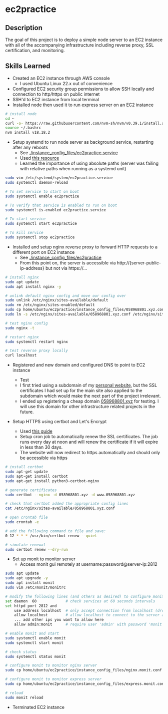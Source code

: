 # ec2practice

## Description

The goal of this project is to deploy a simple node server to an EC2 instance with all of the accompanying infrastructure including reverse proxy, SSL certification, and monitoring.

## Skills Learned

- Created an EC2 instance through AWS console
  - I used Ubuntu Linux 22.x out of convenience
- Configured EC2 security group permissions to allow SSH locally and connection to http/https on public internet
- SSH'd to EC2 instance from local terminal
- Installed node then used it to run express server on an EC2 instance

```bash
# install node
cd ~
curl -o- https://raw.githubusercontent.com/nvm-sh/nvm/v0.39.1/install.sh | bash
source ~/.bashrc
nvm install v18.18.2
```

- Setup systemd to run node server as background service, restarting after any reboots
  - See [./instance_config_files/ec2practice.service](./instance_files/ec2practice.service)
  - Used [this resource](https://linuxhandbook.com/create-systemd-services/)
  - Learned the importance of using absolute paths (server was failing with relative paths when running as a systemd unit)

```bash
sudo vim /etc/systemd/system/ec2practice.service
sudo systemctl daemon-reload

# To set service to start on boot
sudo systemctl enable ec2practice

# To verify that service is enabled to run on boot
sudo systemctl is-enabled ec2practice.service

# To start service
sudo systemctl start ec2practice

# To kill service
sudo systemctl stop ec2practice
```

- Installed and setup nginx reverse proxy to forward HTTP requests to a different port on EC2 instance
  - See [./instance_config_files/ec2practice](./instance_config_files/ec2practice)
  - From this point on, the server is accessible via http://{server-public-ip-address} but not via https://...

```bash
# install nginx
sudo apt update
sudo apt install nginx -y

# unlink default nginx config and move our config over
sudo unlink /etc/nginx/sites-available/default
sudo rm /etc/nginx/sites-enabled/default
sudo cp home/ubuntu/ec2practice/instance_config_files/058968801.xyz.conf /etc/nginx/sites-available
sudo ln -s /etc/nginx/sites-available/058968801.xyz.conf /etc/nginx/sites-enabled/

# test nginx config
sudo nginx -t

# restart nginx
sudo systemctl restart nginx

# test reverse proxy locally
curl localhost
```

- Registered and new domain and configured DNS to point to EC2 instance

  - Test
  - I first tried using a subdomain of my [personal website](https://dgaliano.com), but the SSL certificates I had set up for the main site also applied to the subdomain which would make the next part of the project irrelevant.
  - I ended up registering a cheap domain [058968801.xyz](058968801.xyz) for testing. I will use this domain for other infrastructure related projects in the future.

- Setup HTTPS using certbot and Let's Encrypt
  - Used [this guide](https://www.nginx.com/blog/using-free-ssltls-certificates-from-lets-encrypt-with-nginx/)
  - Setup cron job to automatically renew the SSL certificates. The job runs every day at noon and will renew the certificate if it will expire in less than 30 days.
  - The website will now redirect to https automatically and should only be accessible via https

```bash
# install certbot
sudo apt-get update
sudo apt-get install certbot
sudo apt-get install python3-certbot-nginx

# generate certificates
sudo certbot --nginx -d 058968801.xyz -d www.058968801.xyz

# check that certbot added the appropriate config lines
cat /etc/nginx/sites-available/058968801.xyz.conf

# open crontab file
sudo crontab -e

# add the following command to file and save:
0 12 * * * /usr/bin/certbot renew --quiet

# simulate renewal
sudo certbot renew --dry-run
```

- Set up monit to monitor server
  - Access monit gui remotely at username:password@server-ip:2812

```bash
sudo apt update
sudo apt upgrade -y
sudo apt install monit
sudo vim /etc/monit/monitrc

# modify the following lines (and others as desired) to configure monit, you should replace the passwords
set daemon  60             # check services at 60 seconds intervals
set httpd port 2812 and
    use address localhost  # only accept connection from localhost (drop if you use M/Monit)
    allow localhost        # allow localhost to connect to the server and
    ... add other ips you want to allow here
    allow admin:monit      # require user 'admin' with password 'monit'

# enable monit and start
sudo systemctl enable monit
sudo systemctl start monit

# check status
sudo systemctl status monit

# configure monit to monitor nginx server
sudo cp home/ubuntu/ec2practice/instance_config_files/nginx.monit.conf etc/monit/conf.d/monit.conf

# configure monit to monitor express server
sudo cp home/ubuntu/ec2practice/instance_config_files/express.monit.conf etc/monit/conf.d/express.conf

# reload
sudo monit reload
```

- Terminated EC2 instance
